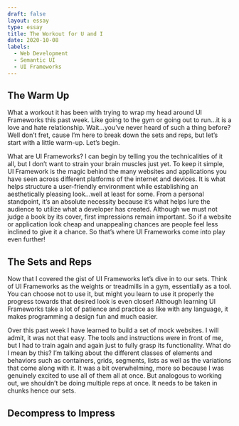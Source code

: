 ```yaml
---
draft: false
layout: essay
type: essay
title: The Workout for U and I
date: 2020-10-08
labels:
  - Web Development
  - Semantic UI
  - UI Frameworks
---
```

## The Warm Up
<p>What a workout it has been with trying to wrap my head around UI Frameworks this past week. Like going to the gym or going out to run...it is a love and hate relationship. Wait...you’ve never heard of such a thing before? Well don’t fret, cause I’m here to break down the sets and reps, but let’s start with a little warm-up. Let’s begin.</p>
<p>What are UI Frameworks? I can begin by telling you the technicalities of it all, but I don’t want to strain your brain muscles just yet. To keep it simple, UI Framework is the magic behind the many websites and applications you have seen across different platforms of the internet and devices. It is what helps structure a user-friendly environment while establishing an aesthetically pleasing look...well at least for some. From a personal standpoint, it’s an absolute necessity because it’s what helps lure the audience to utilize what a developer has created. Although we must not judge a book by its cover, first impressions remain important. So if a website or application look cheap and unappealing chances are people feel less inclined to give it a chance. So that’s where UI Frameworks come into play even further!
</p>

## The Sets and Reps
<p>Now that I covered the gist of UI Frameworks let’s dive in to our sets. Think of UI Frameworks as the weights or treadmills in a gym, essentially as a tool. You can choose not to use it, but might you learn to use it properly the progress towards that desired look is even closer! Although learning UI Frameworks take a lot of patience and practice as like with any language, it makes programming a design fun and much easier.</p>
<p>Over this past week I have learned to build a set of mock websites. I will admit, it was not that easy. The tools and instructions were in front of me, but I had to train again and again just to fully grasp its functionality. What do I mean by this? I’m talking about the different classes of elements and behaviors such as containers, grids, segments, lists as well as the variations that come along with it. It was a bit overwhelming, more so because I was genuinely excited to use all of them all at once. But analogous to working out, we shouldn’t be doing multiple reps at once. It needs to be taken in chunks hence our sets.</p>


## Decompress to Impress
